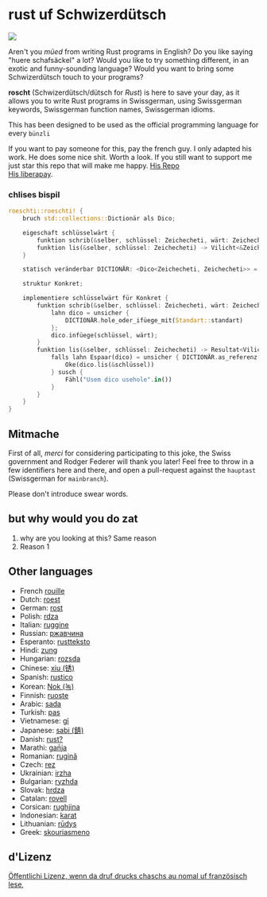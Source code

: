 # rust uf Schwizerdütsch
![](https://github.com/Georg-code/rost_ch/raw/hauptast/logo.png)

Aren't you _müed_ from writing Rust programs in English? Do you like saying
"huere schafsäckel" a lot? Would you like to try something different, in an exotic and
funny-sounding language? Would you want to bring some Schwizerdütsch touch to your
programs?

**roscht** (Schwizerdütsch/dütsch for _Rust_) is here to save your day, as it allows you to
write Rust programs in Swissgerman, using Swissgerman keywords, Swissgerman function names,
Swissgerman idioms.

This has been designed to be used as the official programming language for every `bünzli`

If you want to pay someone for this, pay the french guy. I only adapted his work. He does some nice shit. Worth a look. If you still want to support me just star this repo that will make me happy.
[His Repo](https://github.com/bnjbvr/rouille) \
[His liberapay](https://liberapay.com/bnjbvr/).



### chlises bispil

```rust
roeschti::roeschti! {
    bruch std::collections::Dictionär als Dico;

    eigeschaft schlüsselwärt {
        funktion schrib(&selber, schlüssel: Zeichecheti, wärt: Zeichecheti);
        funktion lis(&selber, schlüssel: Zeichecheti) -> Vilicht<&Zeichecheti>;
    }

    statisch veränderbar DICTIONÄR: <Dico<Zeichecheti, Zeichecheti>> = Nüt;

    struktur Konkret;

    implementiere schlüsselwärt für Konkret {
        funktion schrib(&selber, schlüssel: Zeichecheti, wärt: Zeichecheti) {
            lahn dico = unsicher {
                DICTIONÄR.hole_oder_ifüege_mit(Standart::standart)
            };
            dico.infüege(schlüssel, wärt);
        }
        funktion lis(&selber, schlüssel: Zeichecheti) -> Resultat<Vilicht<&Zeichecheti>, Zeichecheti> {
            falls lahn Espaar(dico) = unsicher { DICTIONÄR.as_referenz() } {
                Oke(dico.lis(&schlüssel))
            } susch {
                Fähl("Usem dico usehole".in())
            }
        }
    }
}
```

## Mitmache

First of all, _merci_ for considering participating to this joke, the
Swiss government and Rodger Federer will thank you later! Feel free to throw in a few identifiers
here and there, and open a pull-request against the `hauptast` (Swissgerman for
`mainbranch`).

Please don't introduce swear words.

## but why would you do zat

1) why are you looking at this? Same reason
2) Reason 1
## Other languages
- French [rouille](https://github.com/bnjbvr/rouille)
- Dutch: [roest](https://github.com/jeroenhd/roest)
- German: [rost](https://github.com/michidk/rost)
- Polish: [rdza](https://github.com/phaux/rdza)
- Italian: [ruggine](https://github.com/DamianX/ruggine)
- Russian: [ржавчина](https://github.com/Sanceilaks/rzhavchina)
- Esperanto: [rustteksto](https://github.com/dscottboggs/rustteksto)
- Hindi: [zung](https://github.com/rishit-khandelwal/zung)
- Hungarian: [rozsda](https://github.com/jozsefsallai/rozsda)
- Chinese: [xiu (锈)](https://github.com/lucifer1004/xiu)
- Spanish: [rustico](https://github.com/UltiRequiem/rustico)
- Korean: [Nok (녹)](https://github.com/Alfex4936/nok)
- Finnish: [ruoste](https://github.com/vkoskiv/ruoste)
- Arabic: [sada](https://github.com/LAYGATOR/sada)
- Turkish: [pas](https://github.com/ekimb/pas)
- Vietnamese: [gỉ](https://github.com/Huy-Ngo/gir)
- Japanese: [sabi (錆)](https://github.com/yuk1ty/sabi)
- Danish: [rust?](https://github.com/LunaTheFoxgirl/rust-dk)
- Marathi: [gan̄ja](https://github.com/pranavgade20/ganja)
- Romanian: [rugină](https://github.com/aionescu/rugina)
- Czech: [rez](https://github.com/radekvit/rez)
- Ukrainian: [irzha](https://github.com/brokeyourbike/irzha)
- Bulgarian: [ryzhda](https://github.com/gavadinov/ryzhda)
- Slovak: [hrdza](https://github.com/TheMessik/hrdza)
- Catalan: [rovell](https://github.com/gborobio73/rovell)
- Corsican: [rughjina](https://github.com/aldebaranzbradaradjan/rughjina)
- Indonesian: [karat](https://github.com/annurdien/karat)
- Lithuanian: [rūdys](https://github.com/TruncatedDinosour/rudys)
- Greek: [skouriasmeno](https://github.com/devlocalhost/skouriasmeno)


## d'Lizenz

[Öffentlichi Lizenz, wenn da druf drucks chaschs au nomal uf französisch lese](http://sam.zoy.org/lprab/),
